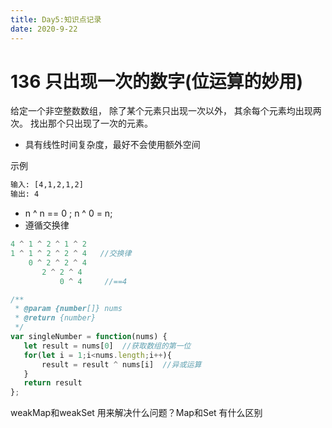 ```yaml
---
title: Day5:知识点记录
date: 2020-9-22
---
```


# 136 只出现一次的数字(位运算的妙用)

给定一个非空整数数组，
除了某个元素只出现一次以外，
其余每个元素均出现两次。
找出那个只出现了一次的元素。

 - 具有线性时间复杂度，最好不会使用额外空间

示例
```txt
输入: [4,1,2,1,2]
输出: 4
```

-  n ^ n == 0 ; n ^ 0 = n; 
- 遵循交换律

```javascript
4 ^ 1 ^ 2 ^ 1 ^ 2
1 ^ 1 ^ 2 ^ 2 ^ 4   //交换律
    0 ^ 2 ^ 2 ^ 4
       2 ^ 2 ^ 4
           0 ^ 4     //==4
```
```javascript
/**
 * @param {number[]} nums
 * @return {number}
 */
var singleNumber = function(nums) {
   let result = nums[0]  //获取数组的第一位
   for(let i = 1;i<nums.length;i++){
       result = result ^ nums[i]  //异或运算
   }
   return result
};

```


weakMap和weakSet 用来解决什么问题？Map和Set 有什么区别

 
